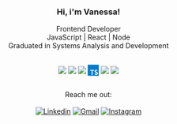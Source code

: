 <div align="center"> 
  
  ### Hi, i'm Vanessa! 

  Frontend Developer <br>
  JavaScript | React | Node <br>
  Graduated in Systems Analysis and Development
</div>

##

<div align="center">
  <img align="center" height="23" src="https://raw.githubusercontent.com/jakeliny/jakeliny/master/images/javascript.png">
  <img align="center" height="25" src="https://raw.githubusercontent.com/jakeliny/jakeliny/master/images/react.png">
  <img align="center" height="25" src="https://raw.githubusercontent.com/jakeliny/jakeliny/master/images/nodejs.png">
  <img align="center" height="23" src="https://raw.githubusercontent.com/devicons/devicon/master/icons/typescript/typescript-plain.svg">
  <img align="center" height="25" src="https://cdn.jsdelivr.net/gh/devicons/devicon/icons/figma/figma-original.svg">
  <img align="center" height="30" src="https://raw.githubusercontent.com/jakeliny/jakeliny/master/images/linux.png">
</div>

##

<div align="center"> 
  Reach me out:<br><br>
  <a href="https://www.linkedin.com/in/cardosofvanessa/" target="_blank"><img src="https://img.shields.io/badge/LinkedIn-blue?style=flat&logo=linkedin&labelColor=blue" alt="Linkedin" /></a>
  <a href="mailto: cardosovanessafs@gmail.com"><img src="https://img.shields.io/badge/Gmail-red?style=flat&logo=Gmail&logoColor=white" alt="Gmail" /></a>
  <a href="https://www.instagram.com/vcardoso_" target="_blank"><img src="https://img.shields.io/badge/-Instagram-d34096?    style=flat&logo=instagram&logoColor=white" alt="Instagram" /></a>
</div>
